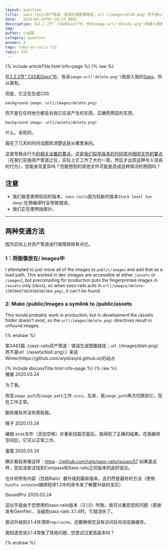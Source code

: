 ```yaml
---
layout: question
title:  sass-rails资产管道：错误生成图像路径；url（/images/blah.png）而不是url（/assets/blah.png）
date:   2020-03-24T07:28:25.000Z
description: 在2.2.2节“ CSS和Sass”中，告诉image-url('delete.png')我放入我的Sass。所以我有。但是，它正在生成CSSba...
img: 
author: 小卤蛋
category: question
answer: 4
tags: ruby-on-rails CSS
topic: CSS
---
```

<div class="article-root">
  <div class="article">
    {% include articleTitle.html info=page %}
    {% raw %}
    <div class="article-content"><p><font style="vertical-align: inherit;"><font style="vertical-align: inherit;">在</font></font><a href="http://guides.rubyonrails.org/asset_pipeline.html#coding-links-to-assets" rel="noreferrer"><font style="vertical-align: inherit;"><font style="vertical-align: inherit;">2.2.2节“ CSS和Sass”中</font></font></a><font style="vertical-align: inherit;"><font style="vertical-align: inherit;">，告诉</font></font><code>image-url('delete.png')</code><font style="vertical-align: inherit;"><font style="vertical-align: inherit;">我</font><font style="vertical-align: inherit;">放入</font><font style="vertical-align: inherit;">我的</font><a href="http://guides.rubyonrails.org/asset_pipeline.html#coding-links-to-assets" rel="noreferrer"><font style="vertical-align: inherit;">Sass</font></a><font style="vertical-align: inherit;">。</font><font style="vertical-align: inherit;">所以我有。</font></font></p>

<p><font style="vertical-align: inherit;"><font style="vertical-align: inherit;">但是，它正在生成CSS</font></font></p>

<pre><code>background-image: url(/images/delete.png)
</code></pre>

<p><font style="vertical-align: inherit;"><font style="vertical-align: inherit;">而不是在任何地方都告诉我它应该产生的东西，正确而明显的东西，</font></font></p>

<pre><code>background-image: url(/assets/delete.png)
</code></pre>

<p><font style="vertical-align: inherit;"><font style="vertical-align: inherit;">什么。</font><font style="vertical-align: inherit;">该死的。</font></font></p>

<p><font style="vertical-align: inherit;"><font style="vertical-align: inherit;">我花了几天的时间试图弄清楚这是从哪里来的。</font></font></p>

<p><font style="vertical-align: inherit;"><font style="vertical-align: inherit;">这</font><font style="vertical-align: inherit;">是导致此行为</font></font><a href="https://gist.github.com/2932450" rel="noreferrer"><font style="vertical-align: inherit;"><font style="vertical-align: inherit;">的相关设置的要点</font></font></a><font style="vertical-align: inherit;"><font style="vertical-align: inherit;">。</font><font style="vertical-align: inherit;">这</font></font><a href="https://gist.github.com/2932478" rel="noreferrer"><font style="vertical-align: inherit;"><font style="vertical-align: inherit;">是我们较早版本的代码库中相同文件的要点</font></font></a><font style="vertical-align: inherit;"><font style="vertical-align: inherit;">（在我们实施资产管道之后，实际上它工作了大约一周，然后才出现这种令人沮丧的行为）。</font><font style="vertical-align: inherit;">您能发现差异吗？</font><font style="vertical-align: inherit;">您能想到的其他文件可能是造成这种情况的原因吗？</font></font></p>

<h2><font style="vertical-align: inherit;"><font style="vertical-align: inherit;">注意</font></font></h2>

<ul>
<li><font style="vertical-align: inherit;"><font style="vertical-align: inherit;">我们故意使用较旧的版本，</font></font><code>sass-rails</code><font style="vertical-align: inherit;"><font style="vertical-align: inherit;">因为较新的版本</font></font><code>Stack level too deep!</code><font style="vertical-align: inherit;"><font style="vertical-align: inherit;">在预编译时会</font><font style="vertical-align: inherit;">导致</font><font style="vertical-align: inherit;">错误。</font></font></li>
<li><font style="vertical-align: inherit;"><font style="vertical-align: inherit;">我们正在使用指南针。</font></font></li>
</ul>

<hr>

<h2><font style="vertical-align: inherit;"><font style="vertical-align: inherit;">两种变通方法</font></font></h2>

<p><font style="vertical-align: inherit;"><font style="vertical-align: inherit;">因为实际上对资产管道进行故障排除有点烂。</font></font></p>

<h3><font style="vertical-align: inherit;"><font style="vertical-align: inherit;">1：将图像放在/ images中</font></font></h3>

<p>I attempted to just move all of the images to <code>public/images</code> and add that as a load path. This worked in dev (images are accessible at either <code>/assets</code> or <code>/images</code>), but precompiling for production puts the fingerprinted images in <code>/assets</code> only (obvs), so when sass-rails puts in <code>url(/imagse/delete-120398471029384102364.png)</code>, it can't be found.</p>

<h3>2: Make /public/images a symlink to /public/assets</h3>

<p>This would probably work in production, but in development the /assets folder doesn't exist, so the <code>url(/images/delete.png)</code> directives result in unfound images.</p></div>
    {% endraw %}
  </div>
  <p class="winter_mark">第3443篇《sass-rails资产管道：错误生成图像路径；url（/images/blah.png）而不是url（/assets/blah.png）》来自Winter(https://github.com/aiyld/aiyld.github.io)的站点</p>
  <div class="discuss-wrapper">
    {% include discussTitle.html info=page %}
    {% raw %}
    <div class="discuss-list">
    <div class="discuss-item">
        <div class="discuss-parent">
          <div class="discuss-meta">
            <span class="discuss-user">猪猪</span>
            <span class="discuss-time">2020.03.24</span>
          </div>
          <div class="discuss-comment"><p><font style="vertical-align: inherit;"><font style="vertical-align: inherit;">为了我，</font></font></p>

<p><font style="vertical-align: inherit;"><font style="vertical-align: inherit;">改变</font></font><code>image_path</code><font style="vertical-align: inherit;"><font style="vertical-align: inherit;">为</font></font><code>image-path</code><font style="vertical-align: inherit;"><font style="vertical-align: inherit;">工作</font></font><code>.scss</code><font style="vertical-align: inherit;"><font style="vertical-align: inherit;">。</font><font style="vertical-align: inherit;">后来，我</font></font><code>image_path</code><font style="vertical-align: inherit;"><font style="vertical-align: inherit;">再次</font><font style="vertical-align: inherit;">切换到</font><font style="vertical-align: inherit;">它，现在工作正常。</font></font></p>

<p><font style="vertical-align: inherit;"><font style="vertical-align: inherit;">删除缓存并没有帮助我。</font></font></p></div>
        </div></div><div class="discuss-item">
        <div class="discuss-parent">
          <div class="discuss-meta">
            <span class="discuss-user">猴子</span>
            <span class="discuss-time">2020.03.24</span>
          </div>
          <div class="discuss-comment"><p><font style="vertical-align: inherit;"><font style="vertical-align: inherit;">编辑.scss文件（添加空格）并重新加载页面后，我得到了正确的结果。</font><font style="vertical-align: inherit;">在我删除空间后，它可以正常工作。</font></font></p></div>
        </div></div><div class="discuss-item">
        <div class="discuss-parent">
          <div class="discuss-meta">
            <span class="discuss-user">蛋蛋</span>
            <span class="discuss-time">2020.03.24</span>
          </div>
          <div class="discuss-comment"><p><font style="vertical-align: inherit;"><font style="vertical-align: inherit;">确实看起来像这样：</font></font><a href="https://github.com/rails/sass-rails/issues/57" rel="nofollow"><font style="vertical-align: inherit;"><font style="vertical-align: inherit;">https</font></font></a><font style="vertical-align: inherit;"><font style="vertical-align: inherit;"> : </font><a href="https://github.com/rails/sass-rails/issues/57" rel="nofollow"><font style="vertical-align: inherit;">//github.com/rails/sass-rails/issues/57</font></a><font style="vertical-align: inherit;"> 
如果是这样，您应该尝试找到Compass和Sass-rails之间版本的良好组合。</font></font></p>

<p><font style="vertical-align: inherit;"><font style="vertical-align: inherit;">也许将所有内容（包括Rails）都升级到最新版本，这仍然是最好的方法（使用</font></font><code>bundle outdated</code><font style="vertical-align: inherit;"><font style="vertical-align: inherit;">捆绑程序1.2中的命令来了解要升级的宝石）</font></font></p></div>
        </div></div><div class="discuss-item">
        <div class="discuss-parent">
          <div class="discuss-meta">
            <span class="discuss-user">DavaidPro</span>
            <span class="discuss-time">2020.03.24</span>
          </div>
          <div class="discuss-comment"><p><font style="vertical-align: inherit;"><font style="vertical-align: inherit;">这似乎是由于您使用的sass-rails版本（3.1.0）所致。</font><font style="vertical-align: inherit;">我可以重现您的问题（感谢发布Gemfile），当碰到sass-rails 3.1.4时，它就消失了。</font></font></p>

<p><font style="vertical-align: inherit;"><font style="vertical-align: inherit;">尝试升级到3.1.4并清除</font></font><code>tmp/cache</code><font style="vertical-align: inherit;"><font style="vertical-align: inherit;">。</font><font style="vertical-align: inherit;">还要确保您没有访问任何浏览器缓存。</font></font></p>

<p><font style="vertical-align: inherit;"><font style="vertical-align: inherit;">我知道您说3.1.4导致了其他问题...您尝试过更高版本吗？</font></font></p></div>
        </div></div>
    </div>
    {% endraw %}
  </div>
<div>

